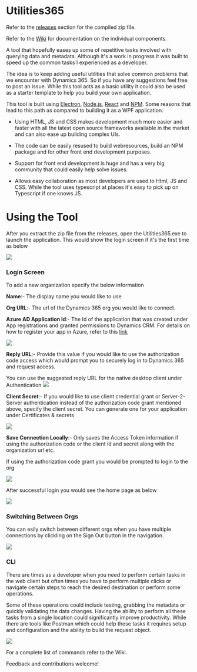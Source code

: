 # Utilities365

Refer to the [releases](https://github.com/ramarao9/Utilities365/releases) section for the compiled zip file.

Refer to the [Wiki](https://github.com/ramarao9/Utilities365/wiki) for documentation on the individual components. 

A tool that hopefully eases up some of repetitive tasks involved with querying data and metadata. Although it's a work in progress it was built to speed up the common tasks I experienced as a developer. 

The idea is to keep adding useful utilities that solve common problems that we encounter with Dynamics 365. So if you have any suggestions feel free to post an issue. While this tool acts as a basic utility it could also be used as a starter template to help you build your own application.

This tool is built using [Electron](https://electronjs.org/), [Node.js](https://nodejs.org/en/), [React](https://reactjs.org/) and [NPM](https://www.npmjs.com/). Some reasons that lead to this path as compared to building it as a WPF application.

- Using HTML, JS and CSS makes development much more easier and faster with all the latest open source frameworks available in the market and can also ease up building complex UIs.

- The code can be easily resused to build webresources, build an NPM package and for other front end development purposes.

- Support for front end development is huge and has a very big community that could easily help solve issues.

- Allows easy collaboration as most developers are used to Html, JS and CSS. While the tool uses typescript at places it's easy to pick up on Typescript if one knows JS.


# Using the Tool

After you extract the zip file from the releases, open the Utilities365.exe to launch the application. This would show the login screen if it's the first time as below

![](https://ramarao.blob.core.windows.net/utilities365/LoginScreen.jpg)



### Login Screen

To add a new organization specify the below information

**Name**:- The display name you would like to use

**Org URL**:- The url of the Dynamics 365 org you would like to connect.

**Azure AD Application Id**:- The Id of the application that was created under App registrations and granted permissions to Dynamics CRM. For details on how to register your app in Azure, refer to this [link](https://docs.microsoft.com/en-us/azure/active-directory/develop/quickstart-register-app)

![](https://ramarao.blob.core.windows.net/utilities365/D365PermissionsForApp.jpg)

**Reply URL**:- Provide this value if you would like to use the authorization code access which would prompt you to securely log in to Dynamics 365 and request access.

You can use the suggested reply URL for the native desktop client under Authentication
![](https://ramarao.blob.core.windows.net/utilities365/ReplyUrlForApp.jpg)

**Client Secret**:- If you would like to use client credential grant or Server-2-Server authentication instead of the authorization code grant mentioned above, specify the client secret. You can generate one for your application under Certificates & secrets

![](https://ramarao.blob.core.windows.net/utilities365/ClientSecretForApp.jpg)


**Save Connection Locally**:- Only saves the Access Token information if using the authorization code or the client id and secret along with the organization url etc.


If using the authorization code grant you would be prompted to login to the org

![](https://ramarao.blob.core.windows.net/utilities365/D365LoginPrompt.jpg)

After successful login you would see the home page as below

![](https://ramarao.blob.core.windows.net/utilities365/HomePage.jpg)


### Switching Between Orgs

You can esily switch between different orgs when you have multiple connections by clickling on the Sign Out button in the navigation.

![](https://ramarao.blob.core.windows.net/utilities365/SignOut.jpg)


### CLI

There are times as a developer when you need to perform certain tasks in the web client but often times you have to perform multiple clicks or navigate certain steps to reach the desired destination or perform some operations. 

Some of these operations could include testing, grabbing the metadata or quickly validating the data changes. Having the ability to perform all these tasks from a single location could significantly improve productivity. While there are tools like Postman which could help these tasks it requires setup and configuration and the ability to build the request object. 


![](https://ramarao.blob.core.windows.net/utilities365/SampleQuery.jpg)

For a complete list of commands refer to the Wiki.

Feedback and contributions welcome!
